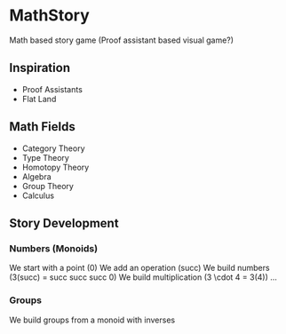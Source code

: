 # MathStory
Math based story game (Proof assistant based visual game?)

## Inspiration
- Proof Assistants
- Flat Land

## Math Fields
- Category Theory
- Type Theory
- Homotopy Theory
- Algebra
- Group Theory
- Calculus

## Story Development
### Numbers (Monoids)
We start with a point (0)
We add an operation (succ)
We build numbers (3(succ) = succ succ succ 0)
We build multiplication (3 \cdot 4 = 3(4))
...
### Groups
We build groups from a monoid with inverses
